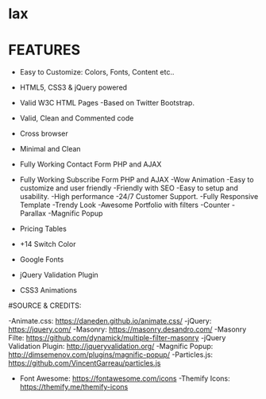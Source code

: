 # lax


# FEATURES
- Easy to Customize: Colors, Fonts, Content etc..
- HTML5, CSS3 & jQuery powered
- Valid W3C HTML Pages
-Based on Twitter Bootstrap.
- Valid, Clean and Commented code
- Cross browser
- Minimal and Clean

- Fully Working Contact Form PHP and AJAX
- Fully Working Subscribe Form PHP and AJAX
-Wow Animation
-Easy to customize and user friendly
-Friendly with SEO
-Easy to setup and usability.
-High performance
-24/7 Customer Support.
-Fully Responsive Template
-Trendy Look
-Awesome Portfolio with filters
-Counter
-Parallax
-Magnific Popup
- Pricing Tables
- +14 Switch Color

- Google Fonts
- jQuery Validation Plugin
- CSS3 Animations

#SOURCE & CREDITS:

-Animate.css: https://daneden.github.io/animate.css/
-jQuery: https://jquery.com/
-Masonry: https://masonry.desandro.com/
-Masonry Filte: https://github.com/dynamick/multiple-filter-masonry
-jQuery Validation Plugin: http://jqueryvalidation.org/
-Magnific Popup: http://dimsemenov.com/plugins/magnific-popup/
-Particles.js: https://github.com/VincentGarreau/particles.js
- Font Awesome: https://fontawesome.com/icons
-Themify Icons: https://themify.me/themify-icons



